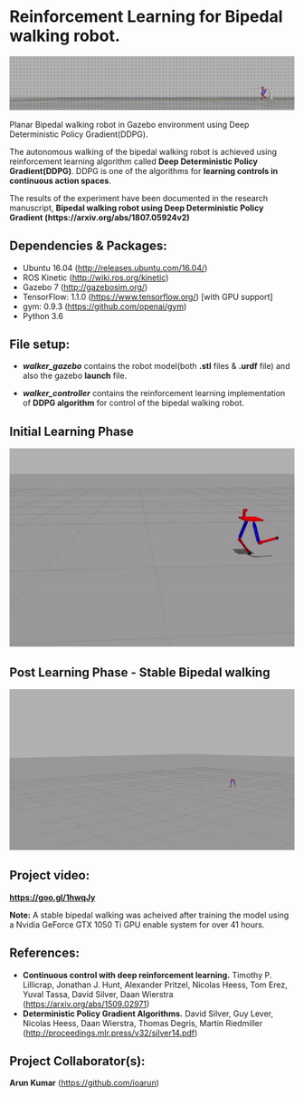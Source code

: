 # Reinforcement Learning for Bipedal walking robot.
<p align= "center">
  <img src="walker_controller/src/biped.gif/">
</p>
Planar Bipedal walking robot in Gazebo environment using Deep Deterministic Policy Gradient(DDPG).

The autonomous walking of the bipedal walking robot is achieved using reinforcement learning algorithm called <b>Deep Deterministic Policy Gradient(DDPG)</b>. DDPG is one of the algorithms for <b>learning controls in continuous action spaces</b>.
<p>The results of the experiment have been documented in the research manuscript, <b>Bipedal walking robot using Deep Deterministic Policy Gradient (https://arxiv.org/abs/1807.05924v2)</b></p>

## Dependencies & Packages:
- Ubuntu 16.04 (http://releases.ubuntu.com/16.04/)
- ROS Kinetic (http://wiki.ros.org/kinetic)
- Gazebo 7 (http://gazebosim.org/)
- TensorFlow: 1.1.0 (https://www.tensorflow.org/) [with GPU support] 
- gym: 0.9.3 (https://github.com/openai/gym)
- Python 3.6

## File setup:
- ***walker_gazebo*** contains the robot model(both **.stl** files & **.urdf** file) and also the gazebo **launch** file.

- ***walker_controller*** contains the reinforcement learning implementation of **DDPG algorithm** for control of the bipedal walking robot.
 
 ## Initial Learning Phase
<p align= "center">
  <img src="walker_controller/src/training_1.gif/" height="350" width="600">
</p>

  ## Post Learning Phase - Stable Bipedal walking
<p align= "center">
  <img src="walker_controller/src/trained.gif/">
</p>

## Project video: 
**https://goo.gl/1hwqJy**

**Note:** A stable bipedal walking was acheived after training the model using a Nvidia GeForce GTX 1050 Ti GPU enable system for over 41 hours.

## References:
- **Continuous control with deep reinforcement learning.** Timothy P. Lillicrap, Jonathan J. Hunt, Alexander Pritzel, Nicolas Heess, Tom Erez, Yuval Tassa, David Silver, Daan Wierstra (https://arxiv.org/abs/1509.02971)
- **Deterministic Policy Gradient Algorithms.** David Silver, Guy Lever, Nicolas Heess, Daan Wierstra,  Thomas Degris,  Martin Riedmiller (http://proceedings.mlr.press/v32/silver14.pdf)

## Project Collaborator(s): 
**Arun Kumar** (https://github.com/ioarun)
